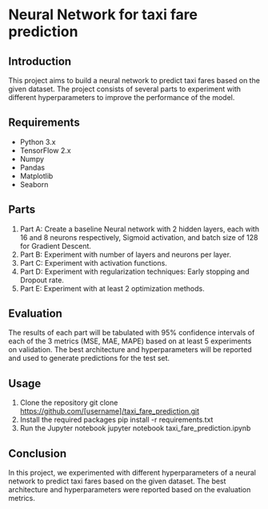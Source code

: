 # Neural Network for taxi fare prediction

## Introduction
This project aims to build a neural network to predict taxi fares based on the given dataset. The project consists of several parts to experiment with different hyperparameters to improve the performance of the model.

## Requirements
- Python 3.x
- TensorFlow 2.x
- Numpy
- Pandas
- Matplotlib
- Seaborn

## Parts
1. Part A: Create a baseline Neural network with 2 hidden layers, each with 16 and 8 neurons respectively, Sigmoid activation, and batch size of 128 for Gradient Descent.
2. Part B: Experiment with number of layers and neurons per layer.
3. Part C: Experiment with activation functions.
4. Part D: Experiment with regularization techniques: Early stopping and Dropout rate. 
5. Part E: Experiment with at least 2 optimization methods. 

## Evaluation
The results of each part will be tabulated with 95% confidence intervals of each of the 3 metrics (MSE, MAE, MAPE) based on at least 5 experiments on validation. The best architecture and hyperparameters will be reported and used to generate predictions for the test set.

## Usage
1. Clone the repository
git clone https://github.com/[username]/taxi_fare_prediction.git
2. Install the required packages
pip install -r requirements.txt
3. Run the Jupyter notebook
jupyter notebook taxi_fare_prediction.ipynb

## Conclusion
In this project, we experimented with different hyperparameters of a neural network to predict taxi fares based on the given dataset. The best architecture and hyperparameters were reported based on the evaluation metrics.

